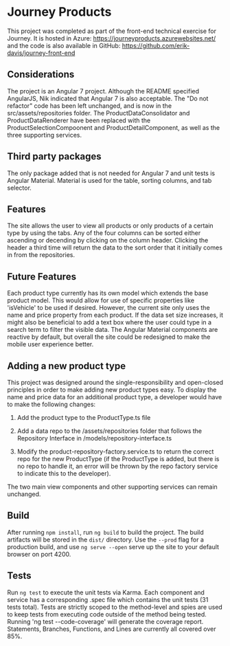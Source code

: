 # Journey Products

This project was completed as part of the front-end technical exercise for Journey. It is hosted in Azure: https://journeyproducts.azurewebsites.net/ and the code is also available in GitHub: https://github.com/erik-davis/journey-front-end

## Considerations

The project is an Angular 7 project. Although the README specified AngularJS, Nik indicated that Angular 7 is also acceptable. The "Do not refactor" code has been left unchanged, and is now in the src/assets/repositories folder. The ProductDataConsolidator and ProductDataRenderer have been replaced with the ProductSelectionCompoonent and ProductDetailComponent, as well as the three supporting services.

## Third party packages

The only package added that is not needed for Angular 7 and unit tests is Angular Material. Material is used for the table, sorting columns, and tab selector.

## Features

The site allows the user to view all products or only products of a certain type by using the tabs. Any of the four columns can be sorted either ascending or decending by clicking on the column header. Clicking the header a third time will return the data to the sort order that it initially comes in from the repositories.

## Future Features

Each product type currently has its own model which extends the base product model. This would allow for use of specific properties like 'isVehicle' to be used if desired. However, the current site only uses the name and price property from each product. If the data set size increases, it might also be beneficial to add a text box where the user could type in a search term to filter the visible data. The Angular Material components are reactive by default, but overall the site could be redesigned to make the mobile user experience better.

## Adding a new product type

This project was designed around the single-responsibility and open-closed principles in order to make adding new product types easy.
To display the name and price data for an additional product type, a developer would have to make the following changes: 

1) Add the product type to the ProductType.ts file

2) Add a data repo to the /assets/repositories folder that follows the Repository Interface in /models/repository-interface.ts 

3) Modify the product-repository-factory.service.ts to return the correct repo for the new ProductType (if the ProductType is added, but there is no repo to handle it, an error will be thrown by the repo factory service to indicate this to the developer).

The two main view components and other supporting services can remain unchanged. 

## Build

After running `npm install`, run `ng build` to build the project. The build artifacts will be stored in the `dist/` directory. Use the `--prod` flag for a production build, and use `ng serve --open` serve up the site to your default browser on port 4200.

## Tests

Run `ng test` to execute the unit tests via Karma. Each component and service has a corresponding .spec file which contains the unit tests (31 tests total). Tests are strictly scoped to the method-level and spies are used to keep tests from executing code outside of the method being tested. Running 'ng test --code-coverage' will generate the coverage report. Statements, Branches, Functions, and Lines are currently all covered over 85%.